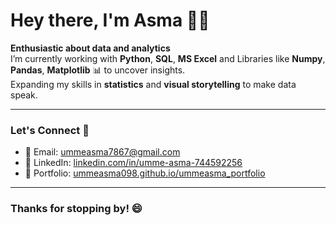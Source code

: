 # Hey there, I'm Asma 👋🏻

**Enthusiastic about data and analytics**  
I’m currently working with **Python**, **SQL**, **MS Excel** and Libraries like **Numpy**, **Pandas**, **Matplotlib** 📊 to uncover insights.<br>
Expanding my skills in **statistics** and **visual storytelling** to make data speak.

---

### Let's Connect 🔗

- 📧 Email: [ummeasma7867@gmail.com](mailto:ummeasma7867@gmail.com)  
- 💼 LinkedIn: [linkedin.com/in/umme-asma-744592256](https://www.linkedin.com/in/umme-asma-744592256/)  
- 📂 Portfolio: [ummeasma098.github.io/ummeasma_portfolio](https://ummeasma098.github.io/ummeasma_portfolio/)

---

### Thanks for stopping by! 😄
